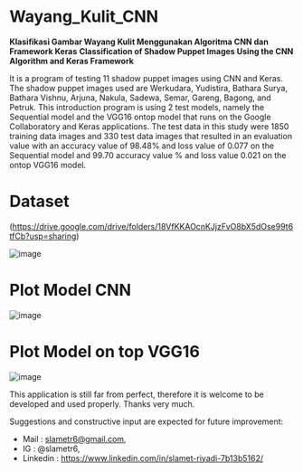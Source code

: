 # Wayang_Kulit_CNN
**Klasifikasi Gambar Wayang Kulit Menggunakan Algoritma CNN dan Framework Keras**
**Classification of Shadow Puppet Images Using the CNN Algorithm and Keras Framework**

It is a program of testing 11 shadow puppet images using CNN and Keras. The shadow puppet images used are Werkudara, Yudistira, Bathara Surya, Bathara Vishnu, Arjuna, Nakula, Sadewa, Semar, Gareng, Bagong, and Petruk. This introduction program is using 2 test models, namely the Sequential model and the VGG16 ontop model that runs on the Google Collaboratory and Keras applications. The test data in this study were 1850 training data images and 330 test data images that resulted in an evaluation value with an accuracy value of 98.48% and loss value of 0.077 on the Sequential model and 99.70 accuracy value % and loss value 0.021 on the ontop VGG16 model.

# Dataset 
(https://drive.google.com/drive/folders/18VfKKAOcnKJjzFvO8bX5dOse99t6tfCb?usp=sharing)

![image](https://user-images.githubusercontent.com/53107522/128457765-da359b73-79a7-41da-9e70-35c217d3e558.png)

# Plot Model CNN
![image](https://user-images.githubusercontent.com/53107522/128457842-8a275968-5464-4c0e-9dd7-8fe0ecaee01b.png)

# Plot Model on top VGG16
![image](https://user-images.githubusercontent.com/53107522/128457904-4aa3fa9d-5648-48aa-8f62-4a905c865c7d.png)

This application is still far from perfect, therefore it is welcome to be developed and used properly. Thanks very much.

Suggestions and constructive input are expected for future improvement:
* Mail : slametr6@gmail.com, 
* IG : @slametr6, 
* Linkedin : https://www.linkedin.com/in/slamet-riyadi-7b13b5162/
